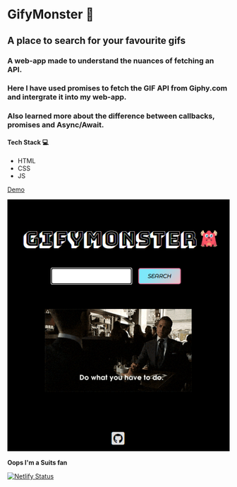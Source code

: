 # GifyMonster  :japanese_ogre:
## A place to search for your favourite gifs
### A web-app made to understand the nuances of fetching an API. 
### Here I have used promises to fetch the GIF API from Giphy.com and intergrate it into my web-app.
### Also learned more about the difference between callbacks, promises and Async/Await.

#### Tech Stack  :computer:
* HTML
* CSS 
* JS 

[Demo](https://gifymonster.netlify.app)  

![gif](demo/gifymonstercover.png)

**Oops I'm a Suits fan**

[![Netlify Status](https://api.netlify.com/api/v1/badges/27438277-48cd-4a3c-a74f-952a5a931ac1/deploy-status)](https://app.netlify.com/sites/gifymonster/deploys)
